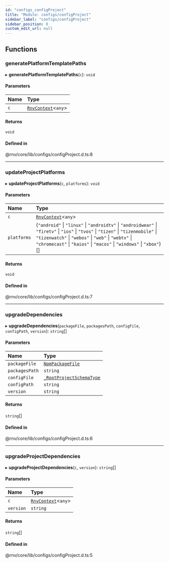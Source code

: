 ```yaml
---
id: "configs_configProject"
title: "Module: configs/configProject"
sidebar_label: "configs/configProject"
sidebar_position: 0
custom_edit_url: null
---
```


## Functions

### generatePlatformTemplatePaths

▸ **generatePlatformTemplatePaths**(`c`): `void`

#### Parameters

| Name | Type |
| :------ | :------ |
| `c` | [`RnvContext`](../interfaces/context_types.RnvContext.md)\<`any`\> |

#### Returns

`void`

#### Defined in

@rnv/core/lib/configs/configProject.d.ts:8

___

### updateProjectPlatforms

▸ **updateProjectPlatforms**(`c`, `platforms`): `void`

#### Parameters

| Name | Type |
| :------ | :------ |
| `c` | [`RnvContext`](../interfaces/context_types.RnvContext.md)\<`any`\> |
| `platforms` | (``"android"`` \| ``"linux"`` \| ``"androidtv"`` \| ``"androidwear"`` \| ``"firetv"`` \| ``"ios"`` \| ``"tvos"`` \| ``"tizen"`` \| ``"tizenmobile"`` \| ``"tizenwatch"`` \| ``"webos"`` \| ``"web"`` \| ``"webtv"`` \| ``"chromecast"`` \| ``"kaios"`` \| ``"macos"`` \| ``"windows"`` \| ``"xbox"``)[] |

#### Returns

`void`

#### Defined in

@rnv/core/lib/configs/configProject.d.ts:7

___

### upgradeDependencies

▸ **upgradeDependencies**(`packageFile`, `packagesPath`, `configFile`, `configPath`, `version`): `string`[]

#### Parameters

| Name | Type |
| :------ | :------ |
| `packageFile` | [`NpmPackageFile`](configs_types.md#npmpackagefile) |
| `packagesPath` | `string` |
| `configFile` | [`_RootProjectSchemaType`](schema_configFiles_project.md#_rootprojectschematype) |
| `configPath` | `string` |
| `version` | `string` |

#### Returns

`string`[]

#### Defined in

@rnv/core/lib/configs/configProject.d.ts:6

___

### upgradeProjectDependencies

▸ **upgradeProjectDependencies**(`c`, `version`): `string`[]

#### Parameters

| Name | Type |
| :------ | :------ |
| `c` | [`RnvContext`](../interfaces/context_types.RnvContext.md)\<`any`\> |
| `version` | `string` |

#### Returns

`string`[]

#### Defined in

@rnv/core/lib/configs/configProject.d.ts:5

